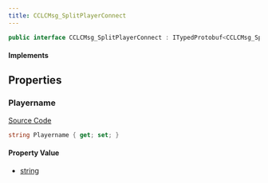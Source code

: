 ```yaml
---
title: CCLCMsg_SplitPlayerConnect
---
```


```csharp
public interface CCLCMsg_SplitPlayerConnect : ITypedProtobuf<CCLCMsg_SplitPlayerConnect>, INativeHandle, INetMessage<CCLCMsg_SplitPlayerConnect>, IDisposable
```

#### Implements

## Properties

### Playername

[Source Code](https://github.com/swiftly-solution/swiftlys2/blob/beta/managed/src/SwiftlyS2.Generated/Protobufs/Interfaces/CCLCMsg_SplitPlayerConnect.cs#L18)

```csharp
string Playername { get; set; }
```

#### Property Value

- [string](https://learn.microsoft.com/dotnet/api/system.string)

